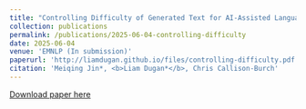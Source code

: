 ```yaml
---
title: "Controlling Difficulty of Generated Text for AI-Assisted Language Learning"
collection: publications
permalink: /publications/2025-06-04-controlling-difficulty
date: 2025-06-04
venue: 'EMNLP (In submission)'
paperurl: 'http://liamdugan.github.io/files/controlling-difficulty.pdf'
citation: 'Meiqing Jin*, <b>Liam Dugan*</b>, Chris Callison-Burch'
---
```


[Download paper here](http://liamdugan.github.io/files/controlling-difficulty.pdf)